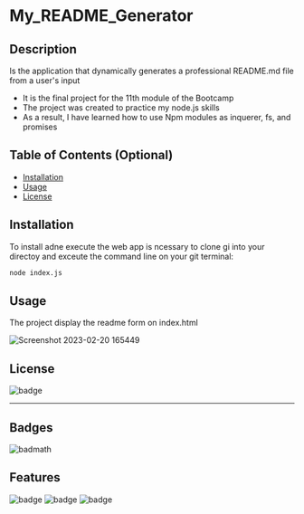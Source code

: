 # My_README_Generator

## Description

Is the application that dynamically generates a professional README.md file from a user's input 

- It is the final project for the 11th module of the Bootcamp
- The project was created to practice my node.js skills
- As a result, I have learned how to use Npm modules as inquerer, fs, and promises

## Table of Contents (Optional)


- [Installation](#installation)
- [Usage](#usage)
- [License](#license)

## Installation

To install adne execute the web app is ncessary to clone gi into your directoy and exceute the command line on your git terminal: 

```bash
node index.js
```

## Usage

The project display the readme form on index.html

   ![Screenshot 2023-02-20 165449](https://user-images.githubusercontent.com/117309987/220202236-be8e53fc-e1a7-433f-8670-054924224765.jpg)


## License

![badge](https://img.shields.io/badge/license-MIT-brightgreen)

---

## Badges

![badmath](https://img.shields.io/github/languages/top/lernantino/badmath)


## Features

![badge](https://img.shields.io/badge/features-javascriot-yellow)
![badge](https://img.shields.io/badge/features-node.js-yellow)
![badge](https://img.shields.io/badge/features-npm-yellow)

